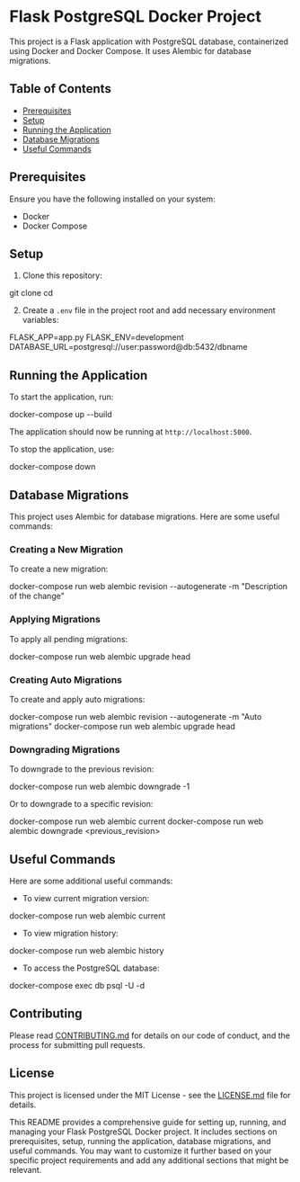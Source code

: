 # Flask PostgreSQL Docker Project

This project is a Flask application with PostgreSQL database, containerized using Docker and Docker Compose. It uses Alembic for database migrations.

## Table of Contents

- [Prerequisites](#prerequisites)
- [Setup](#setup)
- [Running the Application](#running-the-application)
- [Database Migrations](#database-migrations)
- [Useful Commands](#useful-commands)

## Prerequisites

Ensure you have the following installed on your system:

- Docker
- Docker Compose

## Setup

1. Clone this repository:

git clone <repository-url>
cd <project-directory>

2. Create a `.env` file in the project root and add necessary environment variables:

FLASK_APP=app.py
FLASK_ENV=development
DATABASE_URL=postgresql://user:password@db:5432/dbname

## Running the Application

To start the application, run:


docker-compose up --build

The application should now be running at `http://localhost:5000`.

To stop the application, use:


docker-compose down

## Database Migrations

This project uses Alembic for database migrations. Here are some useful commands:

### Creating a New Migration

To create a new migration:


docker-compose run web alembic revision --autogenerate -m "Description of the change"

### Applying Migrations

To apply all pending migrations:


docker-compose run web alembic upgrade head

### Creating Auto Migrations

To create and apply auto migrations:


docker-compose run web alembic revision --autogenerate -m "Auto migrations"
docker-compose run web alembic upgrade head

### Downgrading Migrations

To downgrade to the previous revision:


docker-compose run web alembic downgrade -1

Or to downgrade to a specific revision:


docker-compose run web alembic current
docker-compose run web alembic downgrade <previous_revision>

## Useful Commands

Here are some additional useful commands:

- To view current migration version:

docker-compose run web alembic current

- To view migration history:

docker-compose run web alembic history

- To access the PostgreSQL database:

docker-compose exec db psql -U <username> -d <dbname>

## Contributing

Please read [CONTRIBUTING.md](CONTRIBUTING.md) for details on our code of conduct, and the process for submitting pull requests.

## License

This project is licensed under the MIT License - see the [LICENSE.md](LICENSE.md) file for details.

This README provides a comprehensive guide for setting up, running, and managing your Flask PostgreSQL Docker project. It includes sections on prerequisites, setup, running the application, database migrations, and useful commands. You may want to customize it further based on your specific project requirements and add any additional sections that might be relevant.
